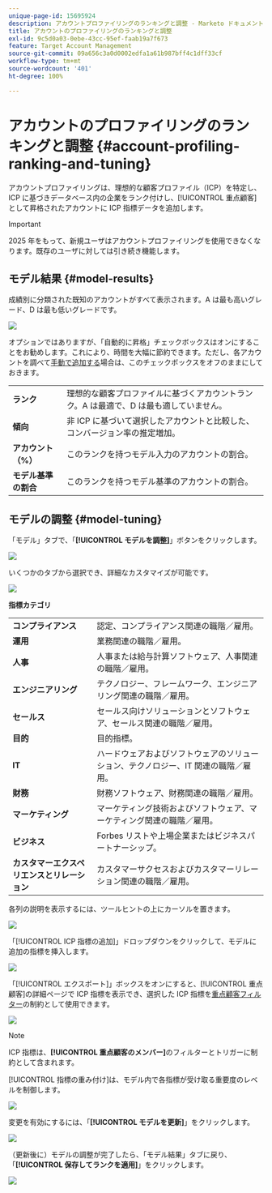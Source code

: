 ```yaml
---
unique-page-id: 15695924
description: アカウントプロファイリングのランキングと調整 - Marketo ドキュメント - 製品ドキュメント
title: アカウントのプロファイリングのランキングと調整
exl-id: 9c5d0a03-0ebe-43cc-95ef-faab19a7f673
feature: Target Account Management
source-git-commit: 09a656c3a0d0002edfa1a61b987bff4c1dff33cf
workflow-type: tm+mt
source-wordcount: '401'
ht-degree: 100%

---
```


# アカウントのプロファイリングのランキングと調整 {#account-profiling-ranking-and-tuning}

アカウントプロファイリングは、理想的な顧客プロファイル（ICP）を特定し、ICP に基づきデータベース内の企業をランク付けし、[!UICONTROL 重点顧客]として昇格されたアカウントに ICP 指標データを追加します。

>[!IMPORTANT]
>
>2025 年をもって、新規ユーザはアカウントプロファイリングを使用できなくなります。既存のユーザに対しては引き続き機能します。

## モデル結果 {#model-results}

成績別に分類された既知のアカウントがすべて表示されます。A は最も高いグレード、D は最も低いグレードです。

![](assets/results.png)

オプションではありますが、「自動的に昇格」チェックボックスはオンにすることをお勧めします。これにより、時間を大幅に節約できます。ただし、各アカウントを調べて[手動で追加する](/help/marketo/product-docs/target-account-management/target/named-accounts/discover-accounts.md#discover-crm-accounts)場合は、このチェックボックスをオフのままにしておきます。

<table>
 <tbody>
  <tr>
   <td><strong><span class="uicontrol">ランク</span></strong></td>
   <td>
    <div>
      理想的な顧客プロファイルに基づくアカウントランク。A は最適で、D は最も適していません。
    </div></td>
  </tr>
  <tr>
   <td><strong><span class="uicontrol">傾向</span></strong></td>
   <td>
    <div>
      非 ICP に基づいて選択したアカウントと比較した、コンバージョン率の推定増加。
    </div></td>
  </tr>
  <tr>
   <td><strong><span class="uicontrol">アカウント（%）</span></strong></td>
   <td>
    <div>
      このランクを持つモデル入力のアカウントの割合。
    </div></td>
  </tr>
  <tr>
   <td><strong><span class="uicontrol">モデル基準の割合</span></strong></td>
   <td>
    <div>
      このランクを持つモデル基準のアカウントの割合。
    </div></td>
  </tr>
 </tbody>
</table>

## モデルの調整 {#model-tuning}

「モデル」タブで、「**[!UICONTROL モデルを調整]**」ボタンをクリックします。

![](assets/two.png)

いくつかのタブから選択でき、詳細なカスタマイズが可能です。

![](assets/tuning-page.png)

**指標カテゴリ**

<table>
 <tbody>
  <tr>
   <td><strong><span class="uicontrol">コンプライアンス</span></strong></td>
   <td>
    <div>
      認定、コンプライアンス関連の職階／雇用。
    </div></td>
  </tr>
  <tr>
   <td><strong><span class="uicontrol">運用</span></strong></td>
   <td>
    <div>
      業務関連の職階／雇用。
    </div></td>
  </tr>
  <tr>
   <td><strong><span class="uicontrol">人事</span></strong></td>
   <td>
    <div>
      人事または給与計算ソフトウェア、人事関連の職階／雇用。
    </div></td>
  </tr>
  <tr>
   <td><strong><span class="uicontrol">エンジニアリング</span></strong></td>
   <td>
    <div>
      テクノロジー、フレームワーク、エンジニアリング関連の職階／雇用。
    </div></td>
  </tr>
  <tr>
   <td><strong><span class="uicontrol">セールス</span></strong></td>
   <td>
    <div>
      セールス向けソリューションとソフトウェア、セールス関連の職階／雇用。
    </div></td>
  </tr>
  <tr>
   <td><strong><span class="uicontrol">目的</span></strong></td>
   <td>
    <div>
      目的指標。
    </div></td>
  </tr>
  <tr>
   <td><strong><span class="uicontrol">IT</span></strong></td>
   <td>
    <div>
      ハードウェアおよびソフトウェアのソリューション、テクノロジー、IT 関連の職階／雇用。
    </div></td>
  </tr>
  <tr>
   <td><strong><span class="uicontrol">財務</span></strong></td>
   <td>
    <div>
      財務ソフトウェア、財務関連の職階／雇用。
    </div></td>
  </tr>
  <tr>
   <td><strong><span class="uicontrol">マーケティング</span></strong></td>
   <td>
    <div>
      マーケティング技術およびソフトウェア、マーケティング関連の職階／雇用。
    </div></td>
  </tr>
  <tr>
   <td><strong><span class="uicontrol">ビジネス</span></strong></td>
   <td>
    <div>
      Forbes リストや上場企業またはビジネスパートナーシップ。
    </div></td>
  </tr>
  <tr>
   <td><strong><span class="uicontrol">カスタマーエクスペリエンスとリレーション</span></strong></td>
   <td>
    <div>
      カスタマーサクセスおよびカスタマーリレーション関連の職階／雇用。
    </div></td>
  </tr>
 </tbody>
</table>

各列の説明を表示するには、ツールヒントの上にカーソルを置きます。

![](assets/tool-tip.png)

「[!UICONTROL ICP 指標の追加]」ドロップダウンをクリックして、モデルに追加の指標を挿入します。

![](assets/add-icp.png)

「[!UICONTROL エクスポート]」ボックスをオンにすると、[!UICONTROL 重点顧客]の詳細ページで ICP 指標を表示でき、選択した ICP 指標を[重点顧客フィルター](/help/marketo/product-docs/target-account-management/engage/account-filters.md)の制約として使用できます。

![](assets/export.png)

>[!NOTE]
>
>ICP 指標は、**[!UICONTROL 重点顧客のメンバー]**&#x200B;のフィルターとトリガーに制約として含まれます。

[!UICONTROL 指標の重み付け]は、モデル内で各指標が受け取る重要度のレベルを制御します。

![](assets/weightage.png)

変更を有効にするには、「**[!UICONTROL モデルを更新]**」をクリックします。

![](assets/refresh-button.png)

（更新後に）モデルの調整が完了したら、「モデル結果」タブに戻り、「**[!UICONTROL 保存してランクを適用]**」をクリックします。

![](assets/ranks.png)
